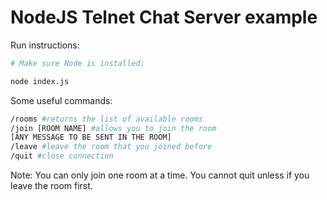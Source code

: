 # NodeJS Telnet Chat Server example

Run instructions:

```bash
# Make sure Node is installed:

node index.js
```

Some useful commands:

```bash
/rooms #returns the list of available rooms
/join [ROOM NAME] #allows you to join the room
[ANY MESSAGE TO BE SENT IN THE ROOM]
/leave #leave the room that you joined before
/quit #close connection
```

Note:
You can only join one room at a time.
You cannot quit unless if you leave the room first.
